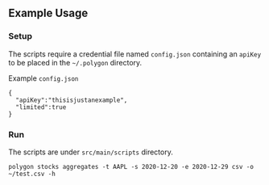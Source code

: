 ## Example Usage

### Setup 
The scripts require a credential file named `config.json` containing an `apiKey` to be placed in the `~/.polygon`
directory.

Example `config.json`
```
{
  "apiKey":"thisisjustanexample",
  "limited":true
}
```

### Run
The scripts are under `src/main/scripts` directory.

```
polygon stocks aggregates -t AAPL -s 2020-12-20 -e 2020-12-29 csv -o ~/test.csv -h
```
